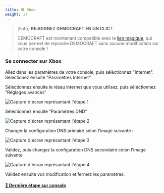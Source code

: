 ```yaml
---
title: 🟢 Xbox
weight: 17
---
```


> [!info]
> **REJOIGNEZ DEMOCRAFT EN UN CLIC !**
> 
> DEMOCRAFT est maintenant compatible avec le [lien magique](../magik/), qui vous permet de rejoindre DEMOCRAFT sans aucune modification sur votre console !

### **Se connecter sur Xbox**

Allez dans les paramètres de votre console, puis séléctionnez "Internet". Séléctionez ensuite "Paramètres Internet"

Séléctionnez ensuite le résau internet que vous utilisez, puis séléctionnez "Réglages avancés"

![Capture d'écran représantant l'étape 1](https://us-east-1.tixte.net/uploads/cdn.democraft.fr/xbox2.png)

Séléctionnez ensuite "Paramètres DND"

![Capture d'écran représantant l'étape 2](https://us-east-1.tixte.net/uploads/cdn.democraft.fr/xbox3.png)

Changer la configuration DNS primaire selon l'image suivante :

![Capture d'écran représantant l'étape 3](https://us-east-1.tixte.net/uploads/cdn.democraft.fr/xbox4.png)

Validez, puis changez la configuration DNS secondaire celon l'image suivante

![Capture d'écran représantant l'étape 4](https://us-east-1.tixte.net/uploads/cdn.democraft.fr/xbox5.png)

Validez ensuite vos modification et fermez les paramètres.

#### [🔗 Dernière étape sur console](consoles.md#derniere-etape-sur-console "mention")
